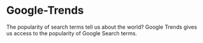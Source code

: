 # Google-Trends
The popularity of search terms tell us about the world? Google Trends gives us access to the popularity of Google Search terms. 
